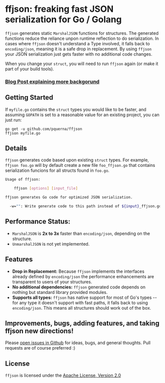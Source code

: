 # ffjson: freaking fast JSON serialization for Go / Golang

`ffjson` generates static `MarshalJSON` functions for structures. The generated functions reduce the reliance unpon runtime reflection to do serialization.  In cases where `ffjson` doesn't understand a Type involved, it falls back to `encoding/json`, meaning it is a safe drop in replacement.  By using `ffjson` your JSON serialization just gets faster with no additional code changes.

When you change your `struct`, you will need to run `ffjson` again (or make it part of your build tools).

### [Blog Post explaining more backgorund](https://journal.paul.querna.org/articles/2014/03/31/ffjson-faster-json-in-go/)

## Getting Started

If `myfile.go` contains the `struct` types you would like to be faster, and assuming `GOPATH` is set to a reasonable value for an existing project, you can just run:

    go get -u github.com/pquerna/ffjson
    ffjson myfile.go

## Details

`ffjson` generates code based upon existing `struct` types.  For example, `ffjson foo.go` will by default create a new file `foo_ffjson.go` that contains serialization funcions for all structs found in `foo.go`.

```sh
Usage of ffjson:

	ffjson [options] [input_file]

ffjson generates Go code for optimized JSON serialization.

  -w="": Write generate code to this path instead of ${input}_ffjson.go.
```

## Performance Status:

* `MarshalJSON` is **2x to 3x** faster than `encoding/json`, depending on the structure.
* `UnmarshalJSON` is not yet implemented.

## Features

* **Drop in Replacement:** Because `ffjson` implements the interfaces already defined by `encoding/json` the performance enhancements are transparent to users of your structures.
* **No additional dependencies:** `ffjson` generated code depends on nothing but standard library provided modules.
* **Supports all types:** `ffjson` has native support for most of Go's types -- for any type it doesn't support with fast paths, it falls back to using `encoding/json`.  This means all structures should work out of the box.

## Improvements, bugs, adding features, and taking ffjson new directions!

Please [open issues in Github](https://github.com/pquerna/ffjson/issues) for ideas, bugs, and general thoughts.  Pull requests are of course preferred :)

## License

`ffjson` is licensed under the [Apache License, Version 2.0](./LICENSE)

